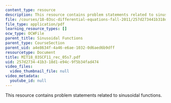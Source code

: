```yaml
---
content_type: resource
description: This resource contains problem statements related to sinusoidal functions.
file: /courses/18-03sc-differential-equations-fall-2011/257d273441b318d1e94c9f5b34fad474_MIT18_03SCF11_rec_05s7.pdf
file_type: application/pdf
learning_resource_types: []
ocw_type: OCWFile
parent_title: Sinusoidal Functions
parent_type: CourseSection
parent_uid: a4e8634f-4a46-e6ae-1032-0d6aed6b9dff
resourcetype: Document
title: MIT18_03SCF11_rec_05s7.pdf
uid: 257d2734-41b3-18d1-e94c-9f5b34fad474
video_files:
  video_thumbnail_file: null
video_metadata:
  youtube_id: null
---
```

This resource contains problem statements related to sinusoidal functions.

